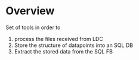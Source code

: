 # Overview

Set of tools in order to

1.  process the files received from LDC
2.  Store the structure of datapoints into an SQL DB
3.  Extract the stored data from the SQL FB
